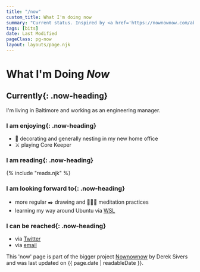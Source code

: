 ```yaml
---
title: "/now"
custom_title: What I'm doing now
summary: "Current status. Inspired by <a href='https://nownownow.com/about'>https://nownownow.com/about</a>."
tags: [bits]
date: Last Modified
pageClass: pg-now
layout: layouts/page.njk
---
```


<h1 class="page-heading page-heading--alt">What I'm Doing <em class="u-block">Now</em></h1>

<section class="now-section">

## Currently{: .now-heading}

I'm living in Baltimore and working as an engineering manager.

</section>

<section class="now-section">

### I am enjoying{: .now-heading}

- 🎨 decorating and generally nesting in my new home office
- ⚔️ playing Core Keeper

</section>

<section class="now-section">

### I am reading{: .now-heading}

{% include "reads.njk" %}

</section>

<section class="now-section">

### I am looking forward to{: .now-heading}

- more regular ✒️ drawing and 🧘🏻‍♀️ meditation practices
- learning my way around Ubuntu via [WSL](https://ubuntu.com/wsl)

</section>

<section class="now-section">

### I can be reached{: .now-heading}

- via [Twitter](http://twitter.com/messypixels)
- via [email](mailto:hello@angeliqueweger.com)

</section>

<footer class="now-footer">
  <p>This 'now' page is part of the bigger project <a href="https://nownownow.com/about">Nownownow</a> by Derek Sivers and was last updated on <time datetime="{{ page.date | htmlDateString }}" itemprop="datePublished">{{ page.date | readableDate }}</time>.</p>
</footer>
